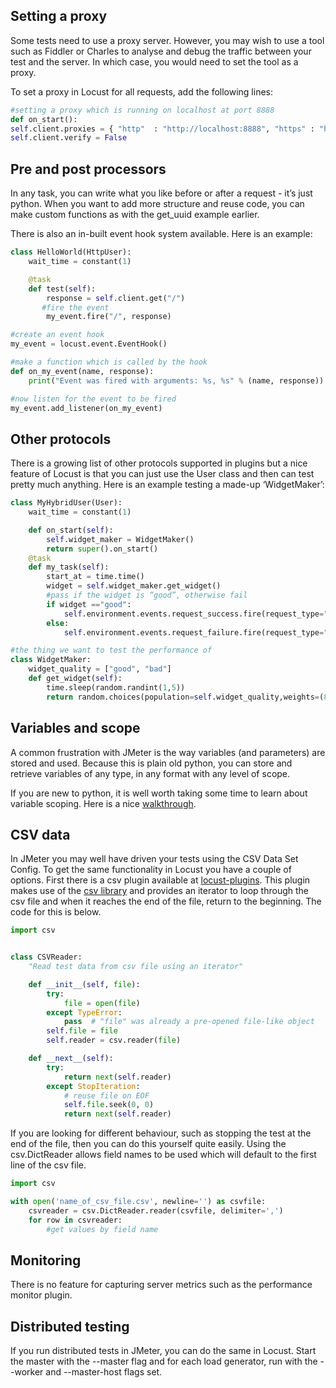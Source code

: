 ## Setting a proxy
Some tests need to use a proxy server.
However, you may wish to use a tool such as Fiddler or Charles to analyse and debug the traffic between your test and the server. In which case, you would need to set the tool as a proxy.

To set a proxy in Locust for all requests, add the following lines:
```python
#setting a proxy which is running on localhost at port 8888
def on_start():
self.client.proxies = { "http"  : "http://localhost:8888", "https" : "https://localhost:8888"}
self.client.verify = False
```

## Pre and post processors
In any task, you can write what you like before or after a request - it’s just python. When you want to add more structure and reuse code, you can make custom functions as with the get_uuid example earlier.

There is also an in-built event hook system available. Here is an example:

```python
class HelloWorld(HttpUser):
    wait_time = constant(1)

    @task
    def test(self):
        response = self.client.get("/")
       #fire the event
        my_event.fire("/", response)

#create an event hook 
my_event = locust.event.EventHook()

#make a function which is called by the hook
def on_my_event(name, response):
    print("Event was fired with arguments: %s, %s" % (name, response))

#now listen for the event to be fired
my_event.add_listener(on_my_event)
```

## Other protocols
There is a growing list of other protocols supported in plugins but a nice feature of Locust is that you can just use the User class and then can test pretty much anything. Here is an example testing a made-up ‘WidgetMaker’:

```python
class MyHybridUser(User):
    wait_time = constant(1)

    def on_start(self):
        self.widget_maker = WidgetMaker()
        return super().on_start()
    @task
    def my_task(self):
        start_at = time.time()
        widget = self.widget_maker.get_widget()
        #pass if the widget is “good”, otherwise fail
        if widget =="good":
            self.environment.events.request_success.fire(request_type="WidgetMaker", name="make_widget", response_time=(time.time() - start_at) * 1000, response_length=len(widget))
        else:
            self.environment.events.request_failure.fire(request_type="WidgetMaker", name="make_widget", response_time=(time.time() - start_at) * 1000, response_length=len(widget), exception=widget)

#the thing we want to test the performance of
class WidgetMaker:
    widget_quality = ["good", "bad"]
    def get_widget(self):
        time.sleep(random.randint(1,5))
        return random.choices(population=self.widget_quality,weights=(80,20),k=1)[0]
```

## Variables and scope
A common frustration with JMeter is the way variables (and parameters) are stored and used. Because this is plain old python, you can store and retrieve variables of any type, in any format with any level of scope.

If you are new to python, it is well worth taking some time to learn about variable scoping. Here is a nice [walkthrough](https://www.w3schools.com/python/python_scope.asp).

## CSV data
In JMeter you may well have driven your tests using the CSV Data Set Config.
To get the same functionality in Locust you have a couple of options.
First there is a csv plugin available at [locust-plugins](https://github.com/SvenskaSpel/locust-plugins/). This plugin makes use of the [csv library](https://docs.python.org/3/library/csv.html) and provides an iterator to loop through the csv file and when it reaches the end of the file, return to the beginning.
The code for this is below.
```python
import csv


class CSVReader:
    "Read test data from csv file using an iterator"

    def __init__(self, file):
        try:
            file = open(file)
        except TypeError:
            pass  # "file" was already a pre-opened file-like object
        self.file = file
        self.reader = csv.reader(file)

    def __next__(self):
        try:
            return next(self.reader)
        except StopIteration:
            # reuse file on EOF
            self.file.seek(0, 0)
            return next(self.reader)
```
If you are looking for different behaviour, such as stopping the test at the end of the file, then you can do this yourself quite easily. Using the csv.DictReader allows field names to be used which will default to the first line of the csv file.

```python
import csv

with open('name_of_csv_file.csv', newline='') as csvfile:
    csvreader = csv.DictReader.reader(csvfile, delimiter=',')
    for row in csvreader:
        #get values by field name
```

## Monitoring
There is no feature for capturing server metrics such as the performance monitor plugin.

## Distributed testing
If you run distributed tests in JMeter, you can do the same in Locust. Start the master with the --master flag and for each load generator, run with the --worker and --master-host flags set.
